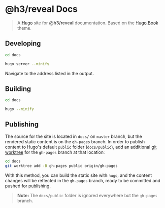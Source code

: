 # @h3/reveal Docs

>A [Hugo] site for __@h3/reveal__ documentation. Based on the [Hugo Book] theme.

## Developing

```bash
cd docs

hugo server --minify
```

Navigate to the address listed in the output.

## Building

```bash
cd docs

hugo --minify
```


## Publishing

The source for the site is located in `docs/` on `master` branch, but the
rendered static content is on the `gh-pages` branch. In order to publish content
to Hugo's default `public` folder (`docs/public`), add an additional [git worktree]
for the `gh-pages` branch at that location:

```bash
cd docs
git worktree add -B gh-pages public origin/gh-pages
```

With this method, you can build the static site with `hugo`, and the content
changes will be reflected in the `gh-pages` branch, ready to be committed and
pushed for publishing.

>__Note:__ The `docs/public` folder is ignored everywhere but the  `gh-pages` branch.


[Hugo]:https://gohugo.io
[Hugo Book]:https://themes.gohugo.io/hugo-book/
[git worktree]:https://git-scm.com/docs/git-worktree
